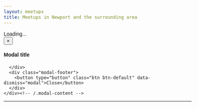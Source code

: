 ```yaml
---
layout: meetups
title: Meetups in Newport and the surrounding area
---
```



<script src="//cdnjs.cloudflare.com/ajax/libs/fullcalendar/3.0.0/fullcalendar.min.js" crossorigin="anonymous"></script>

<link rel="stylesheet" href="//cdnjs.cloudflare.com/ajax/libs/fullcalendar/3.0.0/fullcalendar.min.css"/>

<link rel="stylesheet" href="//cdnjs.cloudflare.com/ajax/libs/fullcalendar/3.0.0/fullcalendar.print.css" media="print"/>


<style>

	body {
		margin: 40px 10px;
		padding: 0;
		font-family: "Lucida Grande",Helvetica,Arial,Verdana,sans-serif;
		font-size: 14px;
	}

	#calendar {
		max-width: 900px;
		margin: 0 auto;
	}
	
	.eventTitle
	{ cursor: pointer; cursor: hand; }

</style>





<div id="calendar">Loading...</div>

<div id="eventDetail" class="modal fade" tabindex="-1" role="dialog">
  <div class="modal-dialog" role="document">
    <div class="modal-content">
      <div class="modal-header">
        <button type="button" class="close" data-dismiss="modal" aria-label="Close"><span aria-hidden="true">&times;</span></button>
        <h4 class="modal-title">Modal title</h4>
      </div>
      <div class="modal-body" id="eventDetailBody">
        
      </div>
      <div class="modal-footer">
        <button type="button" class="btn btn-default" data-dismiss="modal">Close</button>
      </div>
    </div><!-- /.modal-content -->
  </div><!-- /.modal-dialog -->
</div><!-- /.modal -->

---

<script src="meetups.js"></script>
<script>

$( document ).ready(function() 
{

$("#calendar").empty();

	var region = getParameterByName('region');
	var apiMode = getParameterByName('apimode');
	
	if(region!=null)
	{
		$(".areanav .active").removeClass("active");
		log($(".region." + region).length);
		$(".region." + region).addClass("active");
		
		if(getParameterByName('mode')!='all')
		{
			getJson(region, showMeetups,apiMode);
		}
		else
		{
			getJson(region, showMeetups,apiMode);
		}
	}
	else
	{
		$("#dynamic").empty();
		$("#dynamic").append("<div class='alert alert-danger'>Please pick a region from the navigation bar</div>");
	}
});

function showMeetups($json)
{

		var events = [];
		$.each($json.Items, function(i,item){
			if(item.Status=='Confirmed')
			{
				for(var index=0;index<item.When.Upcoming.length; index++)
				{
					log(item.When.Upcoming[index]);
					var event = {title: item.Title + ' - ' + item.Area, 
								start: item.When.Upcoming[index] + "T" + item.When.StartTime,
								end: item.When.Upcoming[index] + "T" + item.When.EndTime,
					className:['eventTitle'],
					sourceItem: item};
				
					events[events.length] = event;
				}
			}
		});
		
		$('#calendar').fullCalendar({
			header: {
				left: 'prev,next today',
				center: 'title',
				right: 'month,agendaWeek,agendaDay,listWeek'
			},
			defaultView: 'listWeek',
			defaultDate: '2016-09-04',
			navLinks: true, // can click day/week names to navigate views
			editable: true,
			eventLimit: true, // allow "more" link when too many events
			events: events,
			 eventClick: function(event) {
				$("#eventDetailBody").empty();
				var $div = $("#eventDetailBody");
				renderMeetup(event.sourceItem, $div);
				
				$('#eventDetail .modal-title').text(event.sourceItem.Title);
				$('#eventDetail').modal();
				
				return false;

			}	
		});
	
}


</script>
